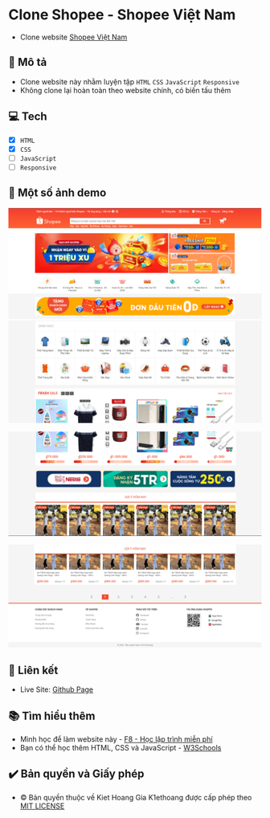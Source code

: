 # Clone Shopee - Shopee Việt Nam

- Clone website [Shopee Việt Nam](https://shopee.vn/)

## 📝 Mô tả

- Clone website này nhằm luyện tập `HTML` `CSS` `JavaScript` `Responsive`
- Không clone lại hoàn toàn theo website chính, có biến tấu thêm

## 💻 Tech
- [x] `HTML`
- [x] `CSS`
- [ ] `JavaScript`
- [ ] `Responsive`

## 📸 Một số ảnh demo

![](./assets/img/demo/laptop/laptop-demo-0.png)
![](./assets/img/demo/laptop/laptop-demo-1.png)

![](./assets/img/demo/laptop/laptop-demo-2.png)

![](./assets/img/demo/laptop/laptop-demo-3.png)

## 📌 Liên kết

- Live Site: [Github Page](https://k1ethoang.github.io/Clone-Shoppe/)

## 📚 Tìm hiểu thêm

- Mình học để làm website này - [F8 - Học lập trình miễn phí](https://fullstack.edu.vn/)
- Bạn có thể học thêm HTML, CSS và JavaScript - [W3Schools](https://www.w3schools.com/)

## ✔️ Bản quyền và Giấy phép

- ©️ Bản quyền thuộc về Kiet Hoang Gia K1ethoang được cấp phép theo [MIT LICENSE](./LICENSE)
